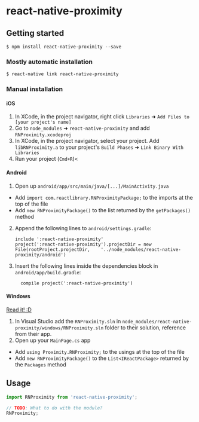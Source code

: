 
# react-native-proximity

## Getting started

`$ npm install react-native-proximity --save`

### Mostly automatic installation

`$ react-native link react-native-proximity`

### Manual installation


#### iOS

1. In XCode, in the project navigator, right click `Libraries` ➜ `Add Files to [your project's name]`
2. Go to `node_modules` ➜ `react-native-proximity` and add `RNProximity.xcodeproj`
3. In XCode, in the project navigator, select your project. Add `libRNProximity.a` to your project's `Build Phases` ➜ `Link Binary With Libraries`
4. Run your project (`Cmd+R`)<

#### Android

1. Open up `android/app/src/main/java/[...]/MainActivity.java`
  - Add `import com.reactlibrary.RNProximityPackage;` to the imports at the top of the file
  - Add `new RNProximityPackage()` to the list returned by the `getPackages()` method
2. Append the following lines to `android/settings.gradle`:
  	```
  	include ':react-native-proximity'
  	project(':react-native-proximity').projectDir = new File(rootProject.projectDir, 	'../node_modules/react-native-proximity/android')
  	```
3. Insert the following lines inside the dependencies block in `android/app/build.gradle`:
  	```
      compile project(':react-native-proximity')
  	```

#### Windows
[Read it! :D](https://github.com/ReactWindows/react-native)

1. In Visual Studio add the `RNProximity.sln` in `node_modules/react-native-proximity/windows/RNProximity.sln` folder to their solution, reference from their app.
2. Open up your `MainPage.cs` app
  - Add `using Proximity.RNProximity;` to the usings at the top of the file
  - Add `new RNProximityPackage()` to the `List<IReactPackage>` returned by the `Packages` method


## Usage
```javascript
import RNProximity from 'react-native-proximity';

// TODO: What to do with the module?
RNProximity;
```
  